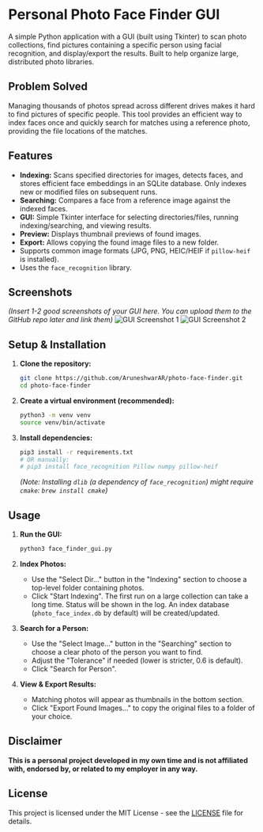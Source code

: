 # Personal Photo Face Finder GUI

A simple Python application with a GUI (built using Tkinter) to scan photo collections, find pictures containing a specific person using facial recognition, and display/export the results. Built to help organize large, distributed photo libraries.

## Problem Solved

Managing thousands of photos spread across different drives makes it hard to find pictures of specific people. This tool provides an efficient way to index faces once and quickly search for matches using a reference photo, providing the file locations of the matches.

## Features

- **Indexing:** Scans specified directories for images, detects faces, and stores efficient face embeddings in an SQLite database. Only indexes new or modified files on subsequent runs.
- **Searching:** Compares a face from a reference image against the indexed faces.
- **GUI:** Simple Tkinter interface for selecting directories/files, running indexing/searching, and viewing results.
- **Preview:** Displays thumbnail previews of found images.
- **Export:** Allows copying the found image files to a new folder.
- Supports common image formats (JPG, PNG, HEIC/HEIF if `pillow-heif` is installed).
- Uses the `face_recognition` library.

## Screenshots

_(Insert 1-2 good screenshots of your GUI here. You can upload them to the GitHub repo later and link them)_
![GUI Screenshot 1](link/to/your/screenshot1.png)
![GUI Screenshot 2](link/to/your/screenshot2.png)

## Setup & Installation

1. **Clone the repository:**

   ```bash
   git clone https://github.com/AruneshwarAR/photo-face-finder.git
   cd photo-face-finder
   ```

2. **Create a virtual environment (recommended):**

   ```bash
   python3 -m venv venv
   source venv/bin/activate
   ```

3. **Install dependencies:**
   ```bash
   pip3 install -r requirements.txt
   # OR manually:
   # pip3 install face_recognition Pillow numpy pillow-heif
   ```
   _(Note: Installing `dlib` (a dependency of `face_recognition`) might require `cmake`: `brew install cmake`)_

## Usage

1. **Run the GUI:**

   ```bash
   python3 face_finder_gui.py
   ```

2. **Index Photos:**

   - Use the "Select Dir..." button in the "Indexing" section to choose a top-level folder containing photos.
   - Click "Start Indexing". The first run on a large collection can take a long time. Status will be shown in the log. An index database (`photo_face_index.db` by default) will be created/updated.

3. **Search for a Person:**

   - Use the "Select Image..." button in the "Searching" section to choose a clear photo of the person you want to find.
   - Adjust the "Tolerance" if needed (lower is stricter, 0.6 is default).
   - Click "Search for Person".

4. **View & Export Results:**
   - Matching photos will appear as thumbnails in the bottom section.
   - Click "Export Found Images..." to copy the original files to a folder of your choice.

## Disclaimer

**This is a personal project developed in my own time and is not affiliated with, endorsed by, or related to my employer in any way.**

## License

This project is licensed under the MIT License - see the [LICENSE](LICENSE) file for details.
